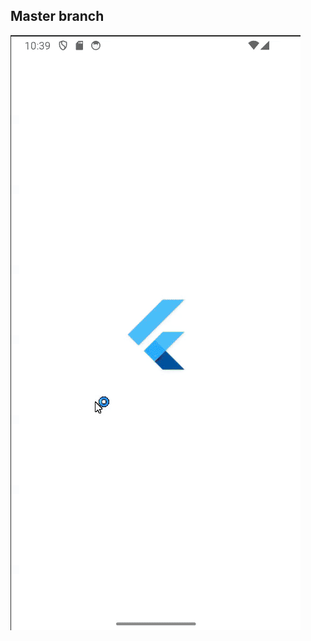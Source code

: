 ## Master branch

![The example app running in Android](https://raw.githubusercontent.com/Jaiminrana/company/master/preview/demo.gif)

 
